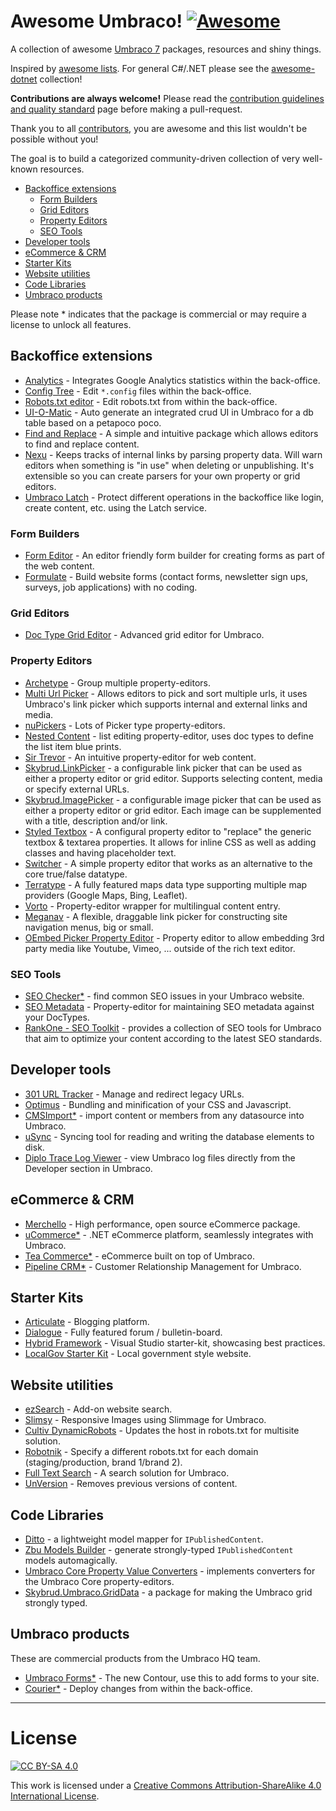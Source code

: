 # Awesome Umbraco! [![Awesome](https://cdn.rawgit.com/sindresorhus/awesome/d7305f38d29fed78fa85652e3a63e154dd8e8829/media/badge.svg)](https://github.com/sindresorhus/awesome)

A collection of awesome [Umbraco 7](http://umbraco.com/) packages, resources and shiny things.

Inspired by [awesome lists](https://github.com/sindresorhus/awesome). For general C#/.NET please see the [awesome-dotnet](https://github.com/quozd/awesome-dotnet/) collection!

**Contributions are always welcome!** Please read the [contribution guidelines and quality standard](https://github.com/leekelleher/awesome-umbraco/blob/master/CONTRIBUTING.md) page before making a pull-request.

Thank you to all [contributors](https://github.com/leekelleher/awesome-umbraco/graphs/contributors), you are awesome and this list wouldn't be possible without you!

The goal is to build a categorized community-driven collection of very well-known resources.

* [Backoffice extensions](#backoffice-extensions)
  * [Form Builders](#form-builders)
  * [Grid Editors](#grid-editors)
  * [Property Editors](#property-editors)
  * [SEO Tools](#seo-tools)
* [Developer tools](#developer-tools)
* [eCommerce & CRM](#ecommerce-crm)
* [Starter Kits](#starter-kits)
* [Website utilities](#website-utilities)
* [Code Libraries](#code-libraries)
* [Umbraco products](#umbraco-products)

Please note * indicates that the package is commercial or may require a license to unlock all features.

## Backoffice extensions

* [Analytics](https://our.umbraco.org/projects/backoffice-extensions/analytics) - Integrates Google Analytics statistics within the back-office.
* [Config Tree](https://our.umbraco.org/projects/developer-tools/config-tree) - Edit `*.config` files within the back-office.
* [Robots.txt editor](https://our.umbraco.org/projects/developer-tools/robotstxt-editor) - Edit robots.txt from within the back-office.
* [UI-O-Matic](https://our.umbraco.org/projects/developer-tools/ui-o-matic/) - Auto generate an integrated crud UI in Umbraco for a db table based on a petapoco poco.
* [Find and Replace](https://our.umbraco.org/projects/backoffice-extensions/find-and-replace/) - A simple and intuitive package which allows editors to find and replace content.
* [Nexu](https://our.umbraco.org/projects/backoffice-extensions/nexu) - Keeps tracks of internal links by parsing property data. Will warn editors when something is "in use" when deleting or unpublishing. It's extensible so you can create parsers for your own property or grid editors.
* [Umbraco Latch](https://our.umbraco.org/projects/backoffice-extensions/umbraco-latch/) - Protect different operations in the backoffice like login, create content, etc. using the Latch service.

### Form Builders

* [Form Editor](https://github.com/kjac/FormEditor) - An editor friendly form builder for creating forms as part of the web content.
* [Formulate](https://our.umbraco.org/projects/backoffice-extensions/formulate/) - Build website forms (contact forms, newsletter sign ups, surveys, job applications) with no coding.

### Grid Editors

* [Doc Type Grid Editor](https://our.umbraco.org/projects/backoffice-extensions/doc-type-grid-editor/) - Advanced grid editor for Umbraco.

### Property Editors

* [Archetype](https://our.umbraco.org/projects/backoffice-extensions/archetype) - Group multiple property-editors.
* [Multi Url Picker](https://our.umbraco.org/projects/backoffice-extensions/multi-url-picker/) - Allows editors to pick and sort multiple urls, it uses Umbraco's link picker which supports internal and external links and media.
* [nuPickers](https://our.umbraco.org/projects/backoffice-extensions/nupickers) - Lots of Picker type property-editors.
* [Nested Content](https://our.umbraco.org/projects/backoffice-extensions/nested-content/) - list editing property-editor, uses doc types to define the list item blue prints.
* [Sir Trevor](https://our.umbraco.org/projects/backoffice-extensions/sir-trevor) - An intuitive property-editor for web content.
* [Skybrud.LinkPicker](https://our.umbraco.org/projects/backoffice-extensions/skybrudlinkpicker/) - a configurable link picker that can be used as either a property editor or grid editor. Supports selecting content, media or specify external URLs.
* [Skybrud.ImagePicker](https://our.umbraco.org/projects/backoffice-extensions/skybrudimagepicker/) - a configurable image picker that can be used as either a property editor or grid editor. Each image can be supplemented with a title, description and/or link.
* [Styled Textbox](https://our.umbraco.org/projects/backoffice-extensions/styled-textbox/) - A configural property editor to "replace" the generic textbox & textarea properties. It allows for inline CSS as well as adding classes and having placeholder text.
* [Switcher](https://our.umbraco.org/projects/backoffice-extensions/switcher/) - A simple property editor that works as an alternative to the core true/false datatype.
* [Terratype](https://our.umbraco.org/projects/backoffice-extensions/terratype/) - A fully featured maps data type  supporting multiple map providers (Google Maps, Bing, Leaflet).
* [Vorto](https://our.umbraco.org/projects/backoffice-extensions/vorto) - Property-editor wrapper for multilingual content entry.
* [Meganav](https://our.umbraco.org/projects/website-utilities/meganav/) - A flexible, draggable link picker for constructing site navigation menus, big or small.
* [OEmbed Picker Property Editor](https://our.umbraco.org/projects/backoffice-extensions/oembed-picker-property-editor/) - Property editor to allow embedding 3rd party media like Youtube, Vimeo, ... outside of the rich text editor.

### SEO Tools

* [SEO Checker*](http://soetemansoftware.nl/seo-checker) - find common SEO issues in your Umbraco website.
* [SEO Metadata](https://our.umbraco.org/projects/backoffice-extensions/seo-metadata-for-umbraco/) - Property-editor for maintaining SEO metadata against your DocTypes.
* [RankOne - SEO Toolkit](https://our.umbraco.org/projects/backoffice-extensions/rankone-seo-toolkit/) - provides a collection of SEO tools for Umbraco that aim to optimize your content according to the latest SEO standards.

## Developer tools

* [301 URL Tracker](https://our.umbraco.org/projects/developer-tools/301-url-tracker) - Manage and redirect legacy URLs.
* [Optimus](https://our.umbraco.org/projects/developer-tools/optimus) - Bundling and minification of your CSS and Javascript.
* [CMSImport*](http://soetemansoftware.nl/cmsimport) - import content or members from any datasource into Umbraco.
* [uSync](https://our.umbraco.org/projects/developer-tools/usync/) - Syncing tool for reading and writing the database elements to disk.
* [Diplo Trace Log Viewer](https://our.umbraco.org/projects/developer-tools/diplo-trace-log-viewer/) - view Umbraco log files directly from the Developer section in Umbraco.

## eCommerce &amp; CRM

* [Merchello](http://www.merchello.com/) - High performance, open source eCommerce package.
* [uCommerce*](http://www.ucommerce.net/) - .NET eCommerce platform, seamlessly integrates with Umbraco.
* [Tea Commerce*](http://www.teacommerce.net/) - eCommerce built on top of Umbraco.
* [Pipeline CRM*](https://our.umbraco.org/projects/backoffice-extensions/pipeline-crm/) - Customer Relationship Management for Umbraco.

## Starter Kits

* [Articulate](https://our.umbraco.org/projects/starter-kits/articulate) - Blogging platform.
* [Dialogue](https://our.umbraco.org/projects/collaboration/dialogue) -  Fully featured forum / bulletin-board.
* [Hybrid Framework](https://our.umbraco.org/projects/developer-tools/hybrid-framework-for-umbraco-v7) - Visual Studio starter-kit, showcasing best practices.
* [LocalGov Starter Kit](https://our.umbraco.org/projects/starter-kits/localgov-starter-kit) - Local government style website.

## Website utilities

* [ezSearch](https://our.umbraco.org/projects/website-utilities/ezsearch) - Add-on website search.
* [Slimsy](https://our.umbraco.org/projects/website-utilities/slimsy) - Responsive Images using Slimmage for Umbraco.
* [Cultiv DynamicRobots](https://our.umbraco.org/projects/website-utilities/cultiv-dynamicrobots) - Updates the host in robots.txt for multisite solution.
* [Robotnik](https://our.umbraco.org/projects/developer-tools/robotnik/) - Specify a different robots.txt for each domain (staging/production, brand 1/brand 2).
* [Full Text Search](https://our.umbraco.org/projects/website-utilities/full-text-search/) - A search solution for Umbraco.
* [UnVersion](https://our.umbraco.org/projects/website-utilities/unversion/) - Removes previous versions of content.

## Code Libraries

* [Ditto](https://our.umbraco.org/projects/developer-tools/ditto/) - a lightweight model mapper for `IPublishedContent`.
* [Zbu Models Builder](https://github.com/zpqrtbnk/Zbu.ModelsBuilder) - generate strongly-typed `IPublishedContent` models automagically.
* [Umbraco Core Property Value Converters](https://our.umbraco.org/projects/developer-tools/umbraco-core-property-value-converters) - implements converters for the Umbraco Core property-editors.
* [Skybrud.Umbraco.GridData](https://our.umbraco.org/projects/developer-tools/skybrudumbracogriddata/) - a package for making the Umbraco grid strongly typed.

## Umbraco products

These are commercial products from the Umbraco HQ team.

* [Umbraco Forms*](http://umbraco.com/forms) - The new Contour, use this to add forms to your site.
* [Courier*](http://umbraco.com/products/more-add-ons/courier-2) - Deploy changes from within the back-office.

---

# License

[![CC BY-SA 4.0](https://i.creativecommons.org/l/by-sa/4.0/88x31.png)](http://creativecommons.org/licenses/by-sa/4.0/)

This work is licensed under a [Creative Commons Attribution-ShareAlike 4.0 International License](http://creativecommons.org/licenses/by-sa/4.0/).
